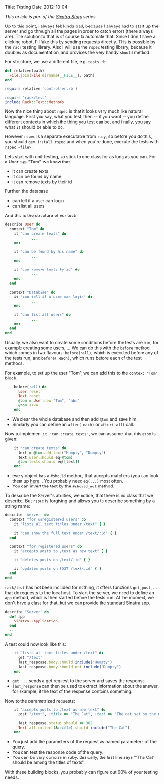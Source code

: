 Title: Testing
Date: 2012-10-04

*This article is part of the [Sinatra Story](|filename|/programming/sinatra_story.md) series.*

Up to this point, I always felt kinda bad, because I always had to start up the
server and go through all the pages in order to catch errors (there always are).
The solution to that is of course to automate that. Since I don't have a
clicking robot, I'll fake this by sending requests directly. This is possible
by the `rack` testing library. Also I will use the `rspec` testing library,
because it doubles as documentation, and provides the very handy `should`
method.

For structure, we use a different file, e.g. `tests.rb`:

```ruby
def relative(path)
  File.join(File.dirname(__FILE__), path)
end

require relative('controller.rb')

require 'rack/test'
include Rack::Test::Methods
```

Now the nice thing about `rspec` is that it looks very much like natural
language. First you say, what you test, then -- if you want -- you define
different contexts in which the thing you test can be, and finally, you say
what `it` should be able to do.

However `rspec` is a separate executable from `ruby`, so before you do this,
you should `gem install rspec` and when you're done, execute the tests with
```rspec <file>```.

Lets start with unit-testing, so stick to one class for as long as you can.
For a User e.g. "Tom", we know that

* it can create texts
* it can be found by name
* it can remove texts by their id

Further, the database

* can tell if a user can login
* can list all users

And this is the structure of our test: 

```ruby
describe User do
  context "Tom" do
    it "can create texts" do
			...
    end

    it "can be found by his name" do
			...
    end

    it "can remove texts by id" do
			...
    end
  end

  context "Database" do
    it "can tell if a user can login" do
			...
    end

    it "can list all users" do
			...
    end
  end
end
```

Usually, we also want to create some conditions before the tests are run, for
example creating some users, ... We can do this with the `before` method which
comes in two flavours: `before(:all)`, which is executed before any of the
tests run, and `before(:each)`, which runs before each of the test methods.

For example, to set up the user "Tom", we can add this to the `context "Tom"`
block.

```ruby
    before(:all) do
      User.reset
      Text.reset
      @tom = User.new "Tom", "abc"
      @tom.save
    end
```

* We clear the whole database and then add `@tom` and save him.
* Similarly you can define an `after(:each)` or `after(:all)` call.

Now to implement `it "can create texts"`, we can assume, that this `@tom` is
given:

```ruby 
    it "can create texts" do
      text = @tom.add_text("Humpty", "Dumpty")
      text.user.should eq(@tom)
      @tom.texts.should eq([text])
    end
```

* every object has a `#should` method, that accepts matchers (you can look
	them up [here](http://rubydoc.info/gems/rspec-expectations/2.4.0/RSpec/Matchers).).
  You probably need `eq(...)` most often.
* You can invert the test by the ```#should_not``` method.

To describe the Server's abilities, we notice, that there is no class that we
describe. But `rspec` is forgiving and allows you to describe something by a
string name:

```ruby
describe "Server" do
  context "for unregistered users" do
    it "lists all text titles under /text" { }

    it "can show the full text under /text/:id" { }
  end

  context "for registered users" do
    it "accepts posts to /text as new text" { }

    it "deletes posts on /text/:id" { }

    it "updates posts on POST /text/:id" { }
  end
end
```

`rack/test` has not been included for nothing, it offers functions `get`,
`post`, ... that do requests to the localhost. To start the server, we need to
define an `app` method, which is then started before the tests run. At the
moment, we don't have a class for that, but we can provide the standard
Sinatra app.

```ruby
describe "Server" do
  def app
    Sinatra::Application
  end
  ...
end
```

A test could now look like this:

```ruby
    it "lists all text titles under /text" do
      get "/text"
      last_response.body.should include("Humpty")
      last_response.body.should_not include("Dumpty")
    end
```

* `get ...` sends a get request to the server and saves the response.
* ```last_response``` can then be used to extract information about the
	answer, for example, if the text of the response contains something.

Now to the parametrized requests:

```ruby
    it "accepts posts to /text as new text" do
      post "/text", :title => "The Cat", :text => "The cat sat on the mat"

      last_response.status.should == 302
      Text.all.collect(&:title).should include("The Cat")
    end
```

* You just add the parameters of the request as named parameters of the query. 
* You can test the response code of the query.
* You can be very concise in ruby. Basically, the last line says "'The Cat'
	should be among the titles of texts".

With these building blocks, you probably can figure out 90% of your testing
needs.
